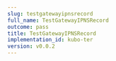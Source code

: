 ```yaml
---
slug: testgatewayipnsrecord
full_name: TestGatewayIPNSRecord
outcome: pass
title: TestGatewayIPNSRecord
implementation_id: kubo-ter
version: v0.0.2
---
```


